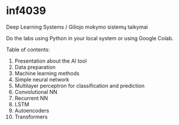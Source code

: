 # inf4039
Deep Learning Systems / Giliojo mokymo sistemų taikymai

Do the labs using Python in your local system or using Google Colab.

Table of contents:

1. Presentation about the AI tool
2. Data preparation
3. Machine learning methods
4. Simple neural network
5. Multilayer perceptron for classification and prediction
6. Convolutional NN
7. Recurrent NN
8. LSTM
9. Autoencoders
10. Transformers